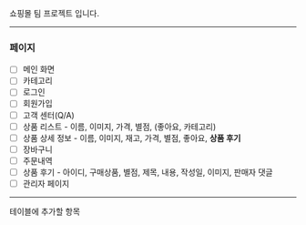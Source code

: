 쇼핑몰 팀 프로젝트 입니다.

***
### 페이지 ###


- [ ]  메인 화면
- [ ]  카테고리
- [ ]  로그인
- [ ]  회원가입
- [ ]  고객 센터(Q/A)
- [ ]  상품 리스트 - 이름, 이미지, 가격, 별점, (좋아요, 카테고리)
- [ ]  상품 상세 정보 - 이름, 이미지, 재고, 가격, 별점, 좋아요, **상품 후기**
- [ ]  장바구니 
- [ ]  주문내역
- [ ]  상품 후기 - 아이디, 구매상품, 별점, 제목, 내용, 작성일, 이미지, 판매자 댓글 
- [ ]  관리자 페이지  

***
테이블에 추가할 항목




